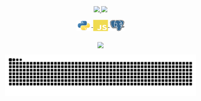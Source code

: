  <div align="center">
  <a href="https://github.com/roneisimoes">
  <img height="150em" src="https://github-readme-stats.vercel.app/api?username=roneisimoes&show_icons=true&theme=blue-green&include_all_commits=true&count_private=true"/>

  <img height="150em" src="https://github-readme-stats.vercel.app/api/top-langs/?username=roneisimoes&layout=compact&langs_count=8&theme=blue-green"/>
</div>

<div align="center" style="display: inline_block"><br>
  <img align="center" alt="Ronei-Python" height="30" width="40" src="https://raw.githubusercontent.com/devicons/devicon/master/icons/python/python-original.svg">
  <img align="center" alt="Ronei-Js" height="30" width="40" src="https://raw.githubusercontent.com/devicons/devicon/master/icons/javascript/javascript-plain.svg">
  <img align="center" alt="Ronei-CSS" height="30" width="40" src="https://raw.githubusercontent.com/devicons/devicon/master/icons/postgresql/postgresql-original.svg">

</div>
  
  ##
 
<div align="center"> 
  <a href="https://www.linkedin.com/in/roneisimoes/" target="_blank"><img src="https://img.shields.io/badge/-LinkedIn-%230077B5?style=for-the-badge&logo=linkedin&logoColor=white" target="_blank"></a>

  ![Snake animation](https://github.com/roneisimoes/roneisimoes/blob/output/github-contribution-grid-snake.svg)

</div>
